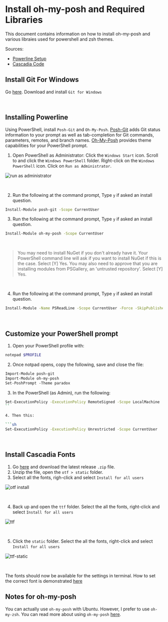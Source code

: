 # Install oh-my-posh and Required Libraries

This document contains information on how to install oh-my-posh and various libraies used for powershell and zsh themes.

Sources:

* [Powerline Setup](https://docs.microsoft.com/en-us/windows/terminal/tutorials/powerline-setup)
* [Cascadia Code](https://github.com/microsoft/cascadia-code)


## Install Git For Windows

Go [here](https://git-scm.com/downloads). Download and install `Git for Windows`

<br/>

## Installing Powerline

Using PowerShell, install `Posh-Git` and `Oh-My-Posh`. [Posh-Git](https://github.com/dahlbyk/posh-git) adds Git status information to your prompt as well as tab-completion for Git commands, parameters, remotes, and branch names. [Oh-My-Posh](https://github.com/JanDeDobbeleer/oh-my-posh) provides theme capabilities for your PowerShell prompt.

1. Open PowerShell as Administrator: Click the `Windows Start` icon. Scroll to and click the `Windows PowerShell` folder. Right-click on the `Windows PowerShell` icon. Click on `Run as Administrator`. 

![run as administrator](https://user-images.githubusercontent.com/516548/112907889-2ee1e000-90b4-11eb-9763-953226696c63.png)

<br/>

2. Run the following at the command prompt, Type `y` if asked an install question.

```sh
Install-Module posh-git -Scope CurrentUser
```

3. Run the following at the command prompt, Type `y` if asked an install question.

```sh
Install-Module oh-my-posh -Scope CurrentUser
```

<br/>

> You may need to install NuGet if you don't already have it. Your PowerShell command line will ask if you want to install NuGet if this is the case. Select [Y] Yes. You may also need to approve that you are installing modules from PSGallery, an 'untrusted repository'. Select [Y] Yes.

<br/>

4. Run the following at the command prompt, Type `y` if asked an install question.

```sh
Install-Module -Name PSReadLine -Scope CurrentUser -Force -SkipPublisherCheck
```

<br/>

## Customize your PowerShell prompt

1. Open your PowerShell profile with:

```sh
notepad $PROFILE
```

2. Once notpad opens, copy the following, save and close the file:

```txt
Import-Module posh-git
Import-Module oh-my-posh
Set-PoshPrompt -Theme paradox
```

3. In the PowerShell (as Admin), run the following:

```sh
Set-ExecutionPolicy -ExecutionPolicy RemoteSigned -Scope LocalMachine
``

4. Then this:

```sh
Set-ExecutionPolicy -ExecutionPolicy Unrestricted -Scope CurrentUser
```

<br/>

## Install Cascadia Fonts

1. Go [here](https://github.com/microsoft/cascadia-code/releases) and download the latest release `.zip` file. 
2. Unzip the file, open the `otf > static` folder.
3. Select all the fonts, righ-click and select `Install for all users`

![otf install](https://user-images.githubusercontent.com/516548/112909921-f512d880-90b7-11eb-84b2-b49a5747f7ef.png)

<br/>

4. Back up and open the `ttf` folder. Select the all the fonts, right-click and select `Install for all users`

![ttf](https://user-images.githubusercontent.com/516548/112910091-44f19f80-90b8-11eb-94f9-8ca660c2835c.png)

<br/>

5. Click the `static` folder. Select the all the fonts, right-click and select `Install for all users`

![ttf-static](https://user-images.githubusercontent.com/516548/112910146-66eb2200-90b8-11eb-9e0e-385c9d42bf8c.png)

<br/>

The fonts should now be available for the settings in terminal. How to set the correct font is demonstrated [here](https://github.com/scott-knight/ubuntu-on-windows-setup/blob/main/configure-windows-terminal.md)

## Notes for oh-my-posh

You can actually use `oh-my-posh` with Ubuntu. However, I prefer to use `oh-my-zsh`. You can read more about using `oh-my-posh` [here](https://docs.microsoft.com/en-us/windows/terminal/tutorials/powerline-setup#set-up-powerline-in-wsl-ubuntu).



